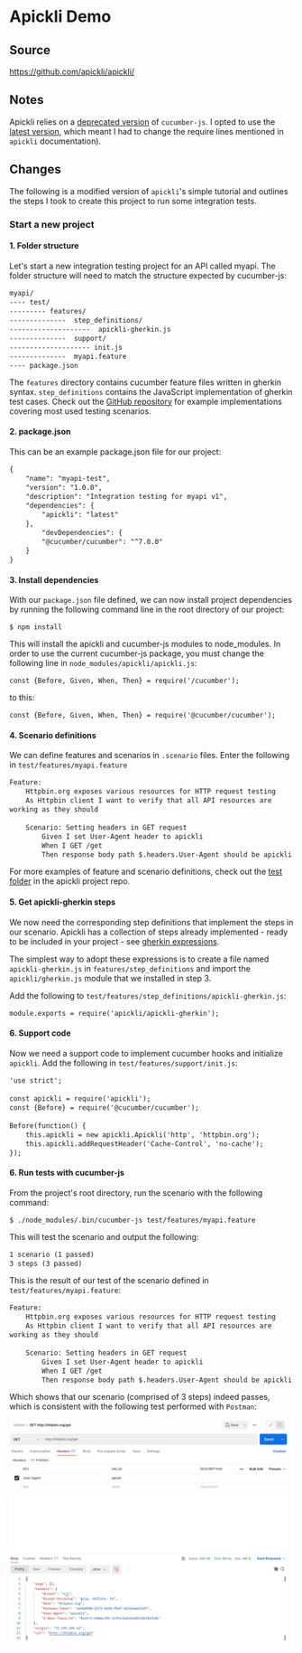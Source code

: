 # Apickli Demo

## Source
https://github.com/apickli/apickli/

## Notes
Apickli relies on a [deprecated version](https://www.npmjs.com/package/cucumber) of `cucumber-js`. I opted to use the [latest version](https://www.npmjs.com/package/@cucumber/cucumber), which meant I had to change the require lines mentioned in `apickli` documentation).

## Changes 
The following is a modified version of `apickli`'s simple tutorial and outlines the steps I took to create this project to run some integration tests.

### Start a new project

#### 1. Folder structure
Let's start a new integration testing project for an API called myapi. The folder structure will need to match the structure expected by cucumber-js:

```
myapi/
---- test/
--------- features/
--------------  step_definitions/
--------------------  apickli-gherkin.js
--------------  support/
-------------------- init.js
--------------  myapi.feature
---- package.json
```

The `features` directory contains cucumber feature files written in gherkin syntax. `step_definitions` contains the JavaScript implementation of gherkin test cases. Check out the [GitHub repository](https://github.com/apickli/apickli/) for example implementations covering most used testing scenarios.

#### 2. package.json

This can be an example package.json file for our project:

```
{
	"name": "myapi-test",
	"version": "1.0.0",
	"description": "Integration testing for myapi v1",
	"dependencies": {
		"apickli": "latest"
	},
    	"devDependencies": {
		"@cucumber/cucumber": "^7.0.0"
	}
}
```

#### 3. Install dependencies

With our `package.json` file defined, we can now install project dependencies by running the following command line in the root directory of our project:

```
$ npm install
```

This will install the apickli and cucumber-js modules to node_modules. In order to use the current cucumber-js package, you must change the following line in `node_modules/apickli/apickli.js`:

```
const {Before, Given, When, Then} = require('/cucumber');
```

to this:

```
const {Before, Given, When, Then} = require('@cucumber/cucumber');
```

#### 4. Scenario definitions

We can define features and scenarios in `.scenario` files. Enter the following in `test/features/myapi.feature`

```
Feature:
	Httpbin.org exposes various resources for HTTP request testing
	As Httpbin client I want to verify that all API resources are working as they should

	Scenario: Setting headers in GET request
		Given I set User-Agent header to apickli
		When I GET /get
		Then response body path $.headers.User-Agent should be apickli
```


For more examples of feature and scenario definitions, check out the [test folder](https://github.com/apickli/apickli/blob/master/source/test) in the apickli project repo.

#### 5. Get apickli-gherkin steps

We now need the corresponding step definitions that implement the steps in our scenario. Apickli has a collection of steps already implemented - ready to be included in your project - see [gherkin expressions](https://github.com/apickli/apickli/#gherkin-expressions).

The simplest way to adopt these expressions is to create a file named `apickli-gherkin.js` in `features/step_definitions` and import the `apickli/gherkin.js` module that we installed in step 3.

Add the following to `test/features/step_definitions/apickli-gherkin.js`:

```
module.exports = require('apickli/apickli-gherkin');
```

#### 6. Support code

Now we need a support code to implement cucumber hooks and initialize `apickli`. Add the following in `test/features/support/init.js`:

```
'use strict';

const apickli = require('apickli');
const {Before} = require('@cucumber/cucumber');

Before(function() {
    this.apickli = new apickli.Apickli('http', 'httpbin.org');
    this.apickli.addRequestHeader('Cache-Control', 'no-cache');
});
```

#### 6. Run tests with cucumber-js

From the project's root directory, run the scenario with the following command:

```
$ ./node_modules/.bin/cucumber-js test/features/myapi.feature

```

This will test the scenario and output the following:

```
1 scenario (1 passed)
3 steps (3 passed)
```

This is the result of our test of the scenario defined in `test/features/myapi.feature`:

```
Feature:
	Httpbin.org exposes various resources for HTTP request testing
	As Httpbin client I want to verify that all API resources are working as they should

	Scenario: Setting headers in GET request
		Given I set User-Agent header to apickli
		When I GET /get
		Then response body path $.headers.User-Agent should be apickli
```

Which shows that our scenario (comprised of 3 steps) indeed passes, which is consistent with the following test performed with `Postman`:

![Screenshot of same test performed on Postman](postman-test.png)
